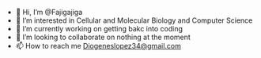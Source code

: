 - 👋 Hi, I’m @Fajigajiga
- 👀 I’m interested in Cellular and Molecular Biology and Computer Science
- 🌱 I’m currently working on getting bakc into coding
- 💞️ I’m looking to collaborate on nothing at the moment
- 📫 How to reach me Diogeneslopez34@gmail.com

<!---
Fajigajiga/Fajigajiga is a ✨ special ✨ repository because its `README.md` (this file) appears on your GitHub profile.
You can click the Preview link to take a look at your changes.
--->

